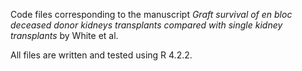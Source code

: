 Code files corresponding to the manuscript _Graft survival of en bloc deceased donor kidneys transplants compared with single kidney transplants_ by White et al.

All files are written and tested using R 4.2.2. 
